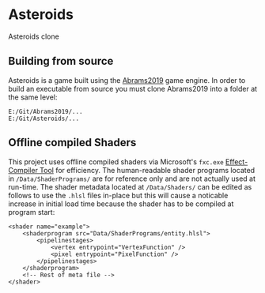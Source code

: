 # Asteroids
Asteroids clone


## Building from source

Asteroids is a game built using the [Abrams2019](https://github.com/cugone/Abrams2019.git) game engine. In order to build an executable from source you must clone Abrams2019 into a folder at the same level:

```
E:/Git/Abrams2019/...
E:/Git/Asteroids/...
```

## Offline compiled Shaders

This project uses offline compiled shaders via Microsoft's `fxc.exe` [Effect-Compiler Tool](https://docs.microsoft.com/en-us/windows/win32/direct3dtools/fxc) for efficiency. The human-readable shader programs located in `/Data/ShaderPrograms/` are for reference only and are not actually used at run-time. The shader metadata located at `/Data/Shaders/` can be edited as follows to use the `.hlsl` files in-place but this will cause a noticable increase in initial load time because the shader has to be compiled at program start:

```
<shader name="example">
    <shaderprogram src="Data/ShaderPrograms/entity.hlsl">
        <pipelinestages>
            <vertex entrypoint="VertexFunction" />
            <pixel entrypoint="PixelFunction" />
        </pipelinestages>
    </shaderprogram>
    <!-- Rest of meta file -->
</shader>
```
